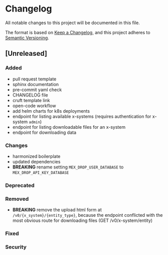 # Changelog

All notable changes to this project will be documented in this file.

The format is based on [Keep a Changelog](https://keepachangelog.com/en/1.0.0/),
and this project adheres to [Semantic Versioning](https://semver.org/spec/v2.0.0.html).

## [Unreleased]

### Added

- pull request template
- sphinx documentation
- pre-commit yaml check
- CHANGELOG file
- cruft template link
- open-code workflow
- add helm charts for k8s deployments
- endpoint for listing available x-systems (requires authentication for x-system `admin`)
- endpoint for listing downloadable files for an x-system
- endpoint for downloading data

### Changes

- harmonized boilerplate
- updated dependencies
- **BREAKING** rename setting `MEX_DROP_USER_DATABASE` to `MEX_DROP_API_KEY_DATABASE`

### Deprecated

### Removed

- **BREAKING** remove the upload html form at `/v0/{x_system}/{entity_type}`, because the endpoint conflicted with the most obvious route for downloading files (GET /v0/x-system/entity)

### Fixed

### Security
